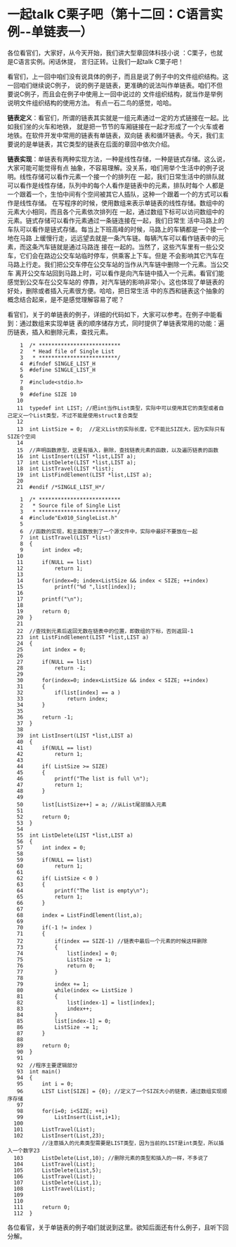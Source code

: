 # 一起talk C栗子吧（第十二回：C语言实例--单链表一）
 
各位看官们，大家好，从今天开始，我们讲大型章回体科技小说 ：C栗子，也就是C语言实例。闲话休提，
言归正转。让我们一起talk C栗子吧！  

看官们，上一回中咱们没有说具体的例子，而且是说了例子中的文件组织结构。这一回咱们继续说C例子，
说的例子是链表，更准确的说法叫作单链表。咱们不但要说C例子，而且会在例子中使用上一回中说过的
文件组织结构，就当作是举例说明文件组织结构的使用方法。 有点一石二鸟的感觉，哈哈。 
 
**链表定义**：看官们，所谓的链表其实就是一组元素通过一定的方式链接在一起。比如我们坐的火车和地铁，
就是把一节节的车厢链接在一起才形成了一个火车或者地铁。在软件开发中常用的链表有单链表，双向链
表和循环链表。今天，我们主要说的是单链表，其它类型的链表在后面的章回中依次介绍。 
 
**链表实现**：单链表有两种实现方法，一种是线性存储，一种是链式存储。这么说，大家可能可能觉得有点
抽象，不容易理解。没关系，咱们用举个生活中的例子说明。线性存储可以看作元素一个接一个的排列在
一起，我们日常生活中的排队就可以看作是线性存储，队列中的每个人看作是链表中的元素，排队时每个
人都是一个跟着一个，生怕中间有个空间被其它人插队，这种一个跟着一个的方式可以看作是线性存储。
在写程序的时候，使用数组来表示单链表的线性存储。数组中的元素大小相同，而且各个元素依次排列在
一起，通过数组下标可以访问数组中的元素。链式存储可以看作元素通过一条链连接在一起，我们日常生
活中马路上的车队可以看作是链式存储。每当上下班高峰的时候，马路上的车辆都是一个接一个地在马路
上缓慢行走，远远望去就是一条汽车链。每辆汽车可以看作链表中的元素，而这条汽车链就是通过马路连
接在一起的。当然了，这些汽车里有一些公交车，它们会在路边公交车站临时停车，供乘客上下车。但是
不会影响其它汽车在马路上行走。我们把公交车停在公交车站的当作从汽车链中删除一个元素。当公交车
离开公交车站回到马路上时，可以看作是向汽车链中插入一个元素。看官们能感觉到公交车在公交车站的
停靠，对汽车链的影响非常小。这也体现了单链表的好处，删除或者插入元素很方便。哈哈，把日常生活
中的东西和链表这个抽象的概念结合起来，是不是感觉理解容易了呢？ 
  
看官们，关于的单链表的例子，详细的代码如下，大家可以参考。在例子中能看到：通过数组来实现单链
表的顺序储存方式，同时提供了单链表常用的功能：遍历链表，插入和删除元素，查找元素。 
 
 ```
     1	/* **************************
     2	 * Head file of Single List
     3	 * *************************/
     4	#ifndef SINGLE_LIST_H
     5	#define SINGLE_LIST_H
     6	
     7	#include<stdio.h>
     8	
     9	#define SIZE 10
    10	
    11	typedef int LIST; //把int当作List类型，实际中可以使用其它的类型或者自己定义一个List类型，不过不能是使用struct复合类型
    12	
    13	int ListSize = 0;  //定义List的实际长度，它不能比SIZE大，因为实际只有SIZE个空间
    14	
    15	//声明函数原型，这里有插入，删除，查找链表元素的函数，以及遍历链表的函数
    16	int ListInsert(LIST *list,LIST a);
    17	int ListDelete(LIST *list,LIST a);
    18	int ListTravel(LIST *list);
    19	int ListFindElement(LIST *list,LIST a);
    20	
    21	#endif /*SINGLE_LIST_H*/
 ```

 ```
     1	/* **************************
     2	 * Source file of Single List
     3	 * *************************/
     4	#include"Ex010_SingleList.h"
     5	
     6	//函数的实现，和主函数放到了一个源文件中，实际中最好不要放在一起
     7	int ListTravel(LIST *list)
     8	{
     9		int index =0;
    10	
    11		if(NULL == list)
    12			return 1;
    13	
    14		for(index=0; index<ListSize && index < SIZE; ++index)
    15			printf("%d ",list[index]);
    16	
    17		printf("\n");
    18	
    19		return 0;
    20	}
    21	
    22	//查找到元素后返回无数在链表中的位置，即数组的下标，否则返回-1
    23	int ListFindElement(LIST *list,LIST a)
    24	{
    25		int index = 0;
    26	
    27		if(NULL == list)
    28			return -1;
    29	
    30		for(index=0; index<ListSize && index < SIZE; ++index)
    31		{
    32			if(list[index] == a )
    33				return index;
    34		}
    35	
    36		return -1;
    37	}
    38	
    39	int ListInsert(LIST *list,LIST a)
    40	{
    41		if(NULL == list)
    42			return 1;
    43	
    44		if( ListSize >= SIZE)
    45		{
    46			printf("The list is full \n");
    47			return 1;
    48		}
    49	
    50		list[ListSize++] = a; //从List尾部插入元素
    51	
    52		return 0;
    53	}
    54	
    55	int ListDelete(LIST *list,LIST a)
    56	{
    57		int index = 0;
    58	
    59		if(NULL == list)
    60			return 1;
    61	
    62		if( ListSize < 0 )
    63		{
    64			printf("The list is empty\n");
    65			return 1;
    66		}
    67	
    68		index = ListFindElement(list,a);
    69	
    70		if(-1 != index )
    71		{
    72			if(index == SIZE-1) //链表中最后一个元素的时候这样删除
    73			{
    74				list[index] = 0;
    75				ListSize -= 1;
    76				return 0;
    77			}
    78			
    79			index += 1;
    80			while(index <= ListSize )
    81			{
    82				list[index-1] = list[index];
    83				index++;
    84			}
    85			list[index-1] = 0;
    86			ListSize -= 1;
    87		}
    88	
    89		return 0;
    90	}
    91	
    92	//程序主要逻辑部分
    93	int main()
    94	{
    95		int i = 0;
    96		LIST List[SIZE] = {0}; //定义了一个SIZE大小的链表，通过数组实现顺序存储
    97	
    98		for(i=0; i<SIZE; ++i)
    99			ListInsert(List,i+1);
   100	
   101	    ListTravel(List);
   102		ListInsert(List,23); 
            //注意插入的元素类型需要是LIST类型，因为当前的LIST是int类型，所以插入一个数字23
   103		ListDelete(List,10); //删除元素的类型和插入的一样，不多说了
   104		ListTravel(List);
   105		ListDelete(List,5);
   106		ListTravel(List);
   107		ListDelete(List,1);
   108		ListTravel(List);
   109	
   110	
   111		return 0;
   112	}
 ```

各位看官，关于单链表的例子咱们就说到这里。欲知后面还有什么例子，且听下回分解。 
